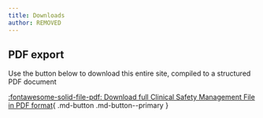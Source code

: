 ```yaml
---
title: Downloads
author: REMOVED
---
```


## PDF export

Use the button below to download this entire site, compiled to a structured PDF document

<!-- comment -->

[:fontawesome-solid-file-pdf: Download full Clinical Safety Management File in PDF format](../pdf/albert-health-clinical-safety-management-file.pdf){ .md-button .md-button--primary }
